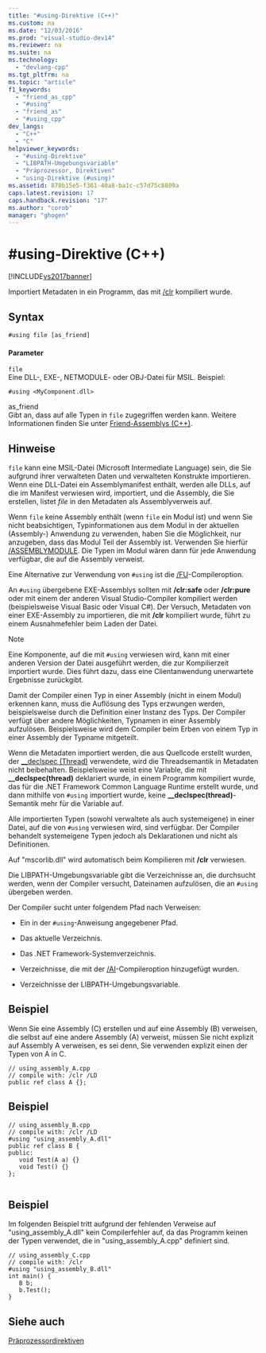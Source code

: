 ```yaml
---
title: "#using-Direktive (C++)"
ms.custom: na
ms.date: "12/03/2016"
ms.prod: "visual-studio-dev14"
ms.reviewer: na
ms.suite: na
ms.technology: 
  - "devlang-cpp"
ms.tgt_pltfrm: na
ms.topic: "article"
f1_keywords: 
  - "friend_as_cpp"
  - "#using"
  - "friend_as"
  - "#using_cpp"
dev_langs: 
  - "C++"
  - "C"
helpviewer_keywords: 
  - "#using-Direktive"
  - "LIBPATH-Umgebungsvariable"
  - "Präprozessor, Direktiven"
  - "using-Direktive (#using)"
ms.assetid: 870b15e5-f361-40a8-ba1c-c57d75c8809a
caps.latest.revision: 17
caps.handback.revision: "17"
ms.author: "corob"
manager: "ghogen"
---
```

# #using-Direktive (C++)
[!INCLUDE[vs2017banner](../assembler/inline/includes/vs2017banner.md)]

Importiert Metadaten in ein Programm, das mit [\/clr](../build/reference/clr-common-language-runtime-compilation.md) kompiliert wurde.  
  
## Syntax  
  
```  
#using file [as_friend]  
```  
  
#### Parameter  
 `file`  
 Eine DLL\-, EXE\-, NETMODULE\- oder OBJ\-Datei für MSIL.  Beispiel:  
  
 `#using <MyComponent.dll>`  
  
 as\_friend  
 Gibt an, dass auf alle Typen in `file` zugegriffen werden kann.  Weitere Informationen finden Sie unter [Friend\-Assemblys \(C\+\+\)](../dotnet/friend-assemblies-cpp.md).  
  
## Hinweise  
 `file` kann eine MSIL\-Datei \(Microsoft Intermediate Language\) sein, die Sie aufgrund ihrer verwalteten Daten und verwalteten Konstrukte importieren.  Wenn eine DLL\-Datei ein Assemblymanifest enthält, werden alle DLLs, auf die im Manifest verwiesen wird, importiert, und die Assembly, die Sie erstellen, listet *file* in den Metadaten als Assemblyverweis auf.  
  
 Wenn `file` keine Assembly enthält \(wenn `file` ein Modul ist\) und wenn Sie nicht beabsichtigen, Typinformationen aus dem Modul in der aktuellen \(Assembly\-\) Anwendung zu verwenden, haben Sie die Möglichkeit, nur anzugeben, dass das Modul Teil der Assembly ist. Verwenden Sie hierfür [\/ASSEMBLYMODULE](../build/reference/assemblymodule-add-a-msil-module-to-the-assembly.md).  Die Typen im Modul wären dann für jede Anwendung verfügbar, die auf die Assembly verweist.  
  
 Eine Alternative zur Verwendung von `#using` ist die [\/FU](../build/reference/fu-name-forced-hash-using-file.md)\-Compileroption.  
  
 An `#using` übergebene EXE\-Assemblys sollten mit **\/clr:safe** oder **\/clr:pure** oder mit einem der anderen Visual Studio\-Compiler kompiliert werden \(beispielsweise Visual Basic oder Visual C\#\).  Der Versuch, Metadaten von einer EXE\-Assembly zu importieren, die mit **\/clr** kompiliert wurde, führt zu einem Ausnahmefehler beim Laden der Datei.  
  
> [!NOTE]
>  Eine Komponente, auf die mit `#using` verwiesen wird, kann mit einer anderen Version der Datei ausgeführt werden, die zur Kompilierzeit importiert wurde. Dies führt dazu, dass eine Clientanwendung unerwartete Ergebnisse zurückgibt.  
  
 Damit der Compiler einen Typ in einer Assembly \(nicht in einem Modul\) erkennen kann, muss die Auflösung des Typs erzwungen werden, beispielsweise durch die Definition einer Instanz des Typs.  Der Compiler verfügt über andere Möglichkeiten, Typnamen in einer Assembly aufzulösen. Beispielsweise wird dem Compiler beim Erben von einem Typ in einer Assembly der Typname mitgeteilt.  
  
 Wenn die Metadaten importiert werden, die aus Quellcode erstellt wurden, der [\_\_declspec \(Thread\)](../cpp/thread.md) verwendete, wird die Threadsemantik in Metadaten nicht beibehalten.  Beispielsweise weist eine Variable, die mit **\_\_declspec\(thread\)** deklariert wurde, in einem Programm kompiliert wurde, das für die .NET Framework Common Language Runtime erstellt wurde, und dann mithilfe von `#using` importiert wurde, keine **\_\_declspec\(thread\)**\-Semantik mehr für die Variable auf.  
  
 Alle importierten Typen \(sowohl verwaltete als auch systemeigene\) in einer Datei, auf die von `#using` verwiesen wird, sind verfügbar. Der Compiler behandelt systemeigene Typen jedoch als Deklarationen und nicht als Definitionen.  
  
 Auf "mscorlib.dll" wird automatisch beim Kompilieren mit **\/clr** verwiesen.  
  
 Die LIBPATH\-Umgebungsvariable gibt die Verzeichnisse an, die durchsucht werden, wenn der Compiler versucht, Dateinamen aufzulösen, die an `#using` übergeben werden.  
  
 Der Compiler sucht unter folgendem Pfad nach Verweisen:  
  
-   Ein in der `#using`\-Anweisung angegebener Pfad.  
  
-   Das aktuelle Verzeichnis.  
  
-   Das .NET Framework\-Systemverzeichnis.  
  
-   Verzeichnisse, die mit der [\/AI](../build/reference/ai-specify-metadata-directories.md)\-Compileroption hinzugefügt wurden.  
  
-   Verzeichnisse der LIBPATH\-Umgebungsvariable.  
  
## Beispiel  
 Wenn Sie eine Assembly \(C\) erstellen und auf eine Assembly \(B\) verweisen, die selbst auf eine andere Assembly \(A\) verweist, müssen Sie nicht explizit auf Assembly A verweisen, es sei denn, Sie verwenden explizit einen der Typen von A in C.  
  
```  
// using_assembly_A.cpp  
// compile with: /clr /LD  
public ref class A {};  
```  
  
## Beispiel  
  
```  
// using_assembly_B.cpp  
// compile with: /clr /LD  
#using "using_assembly_A.dll"  
public ref class B {  
public:  
   void Test(A a) {}  
   void Test() {}  
};  
  
```  
  
## Beispiel  
 Im folgenden Beispiel tritt aufgrund der fehlenden Verweise auf "using\_assembly\_A.dll" kein Compilerfehler auf, da das Programm keinen der Typen verwendet, die in "using\_assembly\_A.cpp" definiert sind.  
  
```  
// using_assembly_C.cpp  
// compile with: /clr  
#using "using_assembly_B.dll"  
int main() {  
   B b;  
   b.Test();  
}  
```  
  
## Siehe auch  
 [Präprozessordirektiven](../preprocessor/preprocessor-directives.md)